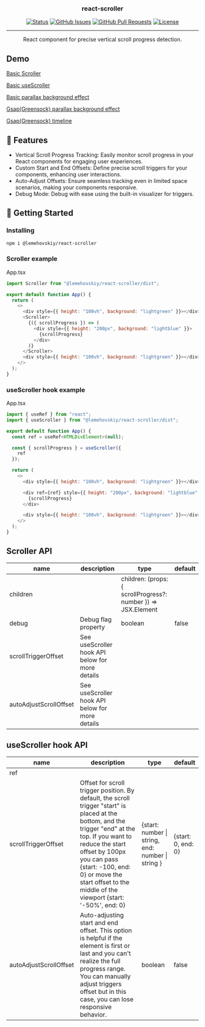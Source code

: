 <h3 align="center">react-scroller</h3>

<div align="center">

[![Status](https://img.shields.io/badge/status-active-success.svg)]()
[![GitHub Issues](https://img.shields.io/github/issues/lemehovskiy/react-scroller.svg)](https://github.com/lemehovskiy/react-scroller/issues)
[![GitHub Pull Requests](https://img.shields.io/github/issues-pr/lemehovskiy/react-scroller.svg)](https://github.com/lemehovskiy/react-scroller/pulls)
[![License](https://img.shields.io/badge/license-MIT-blue.svg)](/LICENSE)

</div>

---

<p align="center">
    React component for precise vertical scroll progress detection.
</p>

## Demo <a name="demo"></a>

[Basic Scroller](https://codesandbox.io/s/lemehovskiy-react-scroller-simple-demo-e3c8d?file=/src/App.tsx)

[Basic useScroller](https://codesandbox.io/s/lemehovskiy-react-scroller-basic-usescroller-demo-qtj00?file=/src/App.tsx)

[Basic parallax background effect](https://codesandbox.io/s/lemehovskiy-react-scroller-basic-parallax-lncoe?file=/src/App.tsx)

[Gsap(Greensock) parallax background effect](https://codesandbox.io/s/lemehovskiy-react-scroller-gsap-parallax-yw4cx?file=/src/App.tsx)

[Gsap(Greensock) timeline](https://codesandbox.io/s/lemehovskiy-react-scroller-gsap-greensock-timeline-5jzs2)

## 🧐 Features <a name = "features"></a>

- Vertical Scroll Progress Tracking: Easily monitor scroll progress in your React components for engaging user experiences.
- Custom Start and End Offsets: Define precise scroll triggers for your components, enhancing user interactions.
- Auto-Adjust Offsets: Ensure seamless tracking even in limited space scenarios, making your components responsive.
- Debug Mode: Debug with ease using the built-in visualizer for triggers.

## 🏁 Getting Started <a name = "getting_started"></a>

### Installing

```sh
npm i @lemehovskiy/react-scroller
```

### Scroller example

App.tsx

```js
import Scroller from "@lemehovskiy/react-scroller/dist";

export default function App() {
  return (
    <>
      <div style={{ height: "100vh", background: "lightgreen" }}></div>
      <Scroller>
        {({ scrollProgress }) => (
          <div style={{ height: "200px", background: "lightblue" }}>
            {scrollProgress}
          </div>
        )}
      </Scroller>
      <div style={{ height: "100vh", background: "lightgreen" }}></div>
    </>
  );
}
```

### useScroller hook example

App.tsx

```js
import { useRef } from "react";
import { useScroller } from "@lemehovskiy/react-scroller/dist";

export default function App() {
  const ref = useRef<HTMLDivElement>(null);

  const { scrollProgress } = useScroller({
    ref
  });

  return (
    <>
      <div style={{ height: "100vh", background: "lightgreen" }}></div>

      <div ref={ref} style={{ height: "200px", background: "lightblue" }}>
        {scrollProgress}
      </div>

      <div style={{ height: "100vh", background: "lightgreen" }}></div>
    </>
  );
}

```

## Scroller API

| name                   | description                                   | type                                                          | default |
| ---------------------- | --------------------------------------------- | ------------------------------------------------------------- | ------- |
| children               |                                               | children: (props: { scrollProgress?: number }) => JSX.Element |         |
| debug                  | Debug flag property                           | boolean                                                       | false   |
| scrollTriggerOffset    | See useScroller hook API below for more details |
| autoAdjustScrollOffset    | See useScroller hook API below for more details |

## useScroller hook API

| name                   | description                                                                                                                                                                                                                                                                                     | type                                                          | default            |
| ---------------------- | ----------------------------------------------------------------------------------------------------------------------------------------------------------------------------------------------------------------------------------------------------------------------------------------------- | ------------------------------------------------------------- | ------------------ |
| ref               |                                                                                                                                                                                                                                                                                                 |  |                    |
| scrollTriggerOffset    | Offset for scroll trigger position. By default, the scroll trigger "start" is placed at the bottom, and the trigger "end" at the top. If you want to reduce the start offset by 100px you can pass {start: -100, end: 0} or move the start offset to the middle of the viewport {start: '-50%', end: 0} | {start: number &#124; string, end: number &#124; string }     | {start: 0, end: 0} |
| autoAdjustScrollOffset | Auto-adjusting start and end offset. This option is helpful if the element is first or last and you can't realize the full progress range. You can manually adjust triggers offset but in this case, you can lose responsive behavior.                                                          | boolean                                                       | false              |

